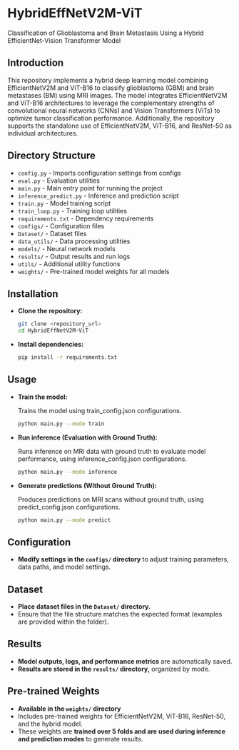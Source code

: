 # HybridEffNetV2M-ViT
Classification of Glioblastoma and Brain Metastasis Using a Hybrid EfficientNet-Vision Transformer Model

## Introduction

This repository implements a hybrid deep learning model combining EfficientNetV2M and ViT-B16 to classify glioblastoma (GBM) and brain metastases (BM) using MRI images. The model integrates EfficientNetV2M and ViT-B16 architectures to leverage the complementary strengths of convolutional neural networks (CNNs) and Vision Transformers (ViTs) to optimize tumor classification performance.
Additionally, the repository supports the standalone use of EfficientNetV2M, ViT-B16, and ResNet-50 as individual architectures.

## Directory Structure

- `config.py` - Imports configuration settings from configs
- `eval.py` - Evaluation utilities
- `main.py` - Main entry point for running the project
- `inference_predict.py` - Inference and prediction script
- `train.py` - Model training script
- `train_loop.py` - Training loop utilities
- `requirements.txt` - Dependency requirements
- `configs/` - Configuration files
- `Dataset/` - Dataset files
- `data_utils/` - Data processing utilities
- `models/` - Neural network models
- `results/` - Output results and run logs
- `utils/` - Additional utility functions
- `weights/` - Pre-trained model weights for all models


## Installation

- **Clone the repository:**
  ```bash
  git clone <repository_url>
  cd HybridEffNetV2M-ViT

- **Install dependencies:**
  ```bash
  pip install -r requirements.txt

## Usage

- **Train the model:**

  Trains the model using train_config.json configurations.

  ```bash
  python main.py --mode train

- **Run inference (Evaluation with Ground Truth):**
  
  Runs inference on MRI data with ground truth to evaluate model performance, using inference_config.json configurations.

  ```bash
  python main.py --mode inference

- **Generate predictions (Without Ground Truth):**

  Produces predictions on MRI scans without ground truth, using predict_config.json configurations.

  ```bash
  python main.py --mode predict

## Configuration

- **Modify settings in the ****`configs/`**** directory** to adjust training parameters, data paths, and model settings.

## Dataset

- **Place dataset files in the ****`Dataset/`**** directory.**
- Ensure that the file structure matches the expected format (examples are provided within the folder).

## Results

- **Model outputs, logs, and performance metrics** are automatically saved.
- **Results are stored in the ****`results/`**** directory,** organized by mode.

## Pre-trained Weights

- **Available in the ****`weights/`**** directory**
- Includes pre-trained weights for EfficientNetV2M, ViT-B16, ResNet-50, and the hybrid model.
- These weights are **trained over 5 folds and are used during inference and prediction modes** to generate results.


